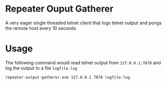 # Repeater Ouput Gatherer
A very eager single threaded telnet client that logs telnet output and pongs the remote host every 10 seconds

# Usage
The following command would read telnet output from `127.0.0.1:7878` and log the output to a file `logfile.log`
```
repeater-output-gatherer.exe 127.0.0.1 7878 logfile.log
```
